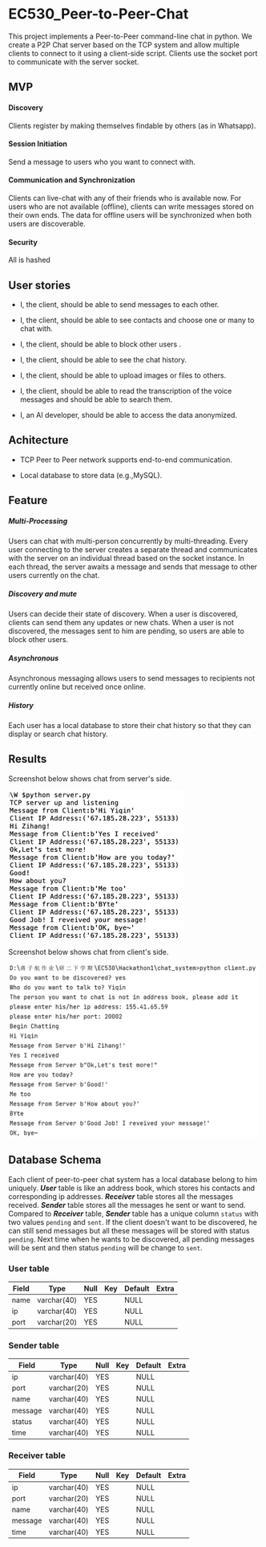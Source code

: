 # EC530_Peer-to-Peer-Chat

This project implements a Peer-to-Peer command-line chat in python. 
We create a P2P Chat server based on the TCP system and allow multiple clients to connect to it using a client-side script. Clients use the socket port to communicate with the server socket. 



## MVP

#### Discovery

Clients register by making themselves findable by others (as in Whatsapp).

#### Session Initiation 

Send a message to users who you want to connect with.

#### Communication and Synchronization

Clients can live-chat with any of their friends who is available now. For users who are not available (offline),  clients can write messages stored on their own ends. The data for offline users will be synchronized when both users are discoverable.

#### Security

All is hashed



## User stories 

- I, the client, should be able to send messages to each other.

- I, the client, should be able to see contacts and choose one or many to chat with. 

- I, the client, should be able to block other users .

- I, the client, should be able to see the chat history. 

- I, the client, should be able to upload images or files to others.

- I, the client, should be able to read the transcription of the voice messages and should be able to search them.

- I, an AI developer, should be able to access the data anonymized.

  


## Achitecture
- TCP Peer to Peer network supports end-to-end communication.

- Local database to store data (e.g.,MySQL).

  

## Feature

##### Multi-Processing

Users can chat with multi-person concurrently by multi-threading. Every user connecting to the server creates a separate thread and communicates with the server on an individual thread based on the socket instance. In each thread, the server awaits a message and sends that message to other users currently on the chat. 

##### Discovery and mute

Users can decide their state of discovery. When a user is discovered, clients can send them any updates or new chats. When a user is not discovered, the messages sent to him are pending, so users are able to block other users.

##### Asynchronous 

Asynchronous messaging allows users to send messages to recipients not currently online but received once online.

##### History

Each user has a local database to store their chat history so that they can display or search chat history.



## Results
Screenshot below shows chat from server's side.

<img src="pictures/server.png" width=350>

Screenshot below shows chat from client's side. 

<img src="pictures/client.PNG" width=500>



## Database Schema

Each client of peer-to-peer chat system has a local database belong to him uniquely. ***User*** table is like an address book, which stores his contacts and corresponding ip addresses. ***Receiver*** table stores all the messages received. ***Sender*** table stores all the messages he sent or want to send. Compared to ***Receiver*** table, ***Sender*** table has a unique column `status` with two values `pending` and `sent`. If the client doesn't want to be discovered, he can still send messages but all these messages will be stored with status `pending`. Next time when he wants to be discovered, all pending messages will be sent and then status `pending` will be change to `sent`.

### User table
| Field  | Type   |Null | Key | Default | Extra |
|------  |---------|-----| -----| -----|-----|
|name| varchar(40)   | YES | | NULL| |
|ip|  varchar(40)  | YES | |NULL | |
|port |   varchar(20)     | YES| | NULL| |

### Sender table
| Field  | Type   |Null | Key | Default | Extra |
|------  |---------|-----| -----| -----|-----|
|ip|  varchar(40)  | YES | |NULL | |
|port |   varchar(20)     | YES| | NULL| |
|name| varchar(40)   | YES | | NULL| |
|message| varchar(40)   | YES | | NULL| |
|status| varchar(40)   | YES | | NULL| |
|time| varchar(40)   | YES | | NULL| |

### Receiver table
| Field  | Type   |Null | Key | Default | Extra |
|------  |---------|-----| -----| -----|-----|
|ip|  varchar(40)  | YES | |NULL | |
|port |   varchar(20)     | YES| | NULL| |
|name| varchar(40)   | YES | | NULL| |
|message| varchar(40)   | YES | | NULL| |
|time| varchar(40)   | YES | | NULL| |

